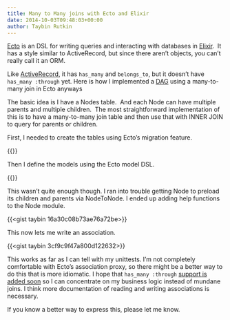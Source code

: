 ```yaml
---
title: Many to Many joins with Ecto and Elixir
date: 2014-10-03T09:48:03+00:00
author: Taybin Rutkin
---
```

[Ecto](https://github.com/elixir-lang/ecto) is an DSL for writing queries and interacting with databases in [Elixir](http://elixir-lang.org/).  It has a style similar to ActiveRecord, but since there aren’t objects, you can’t really call it an ORM.

Like [ActiveRecord](http://guides.rubyonrails.org/association_basics.html), it has `has_many` and `belongs_to`, but it doesn’t have `has_many :through` yet. Here is how I implemented a [DAG](https://en.wikipedia.org/wiki/Directed_acyclic_graph) using a many-to-many join in Ecto anyways

The basic idea is I have a Nodes table.  And each Node can have multiple parents and multiple children.  The most straightforward implementation of this is to have a many-to-many join table and then use that with INNER JOIN to query for parents or children.

First, I needed to create the tables using Ecto’s migration feature.

{{<gist taybin ffc8c18f9c8459f5f47a>}}

Then I define the models using the Ecto model DSL.

{{<gist taybin c5e343c16525b4d6265c>}}

This wasn&#8217;t quite enough though. I ran into trouble getting Node to preload its children and parents via NodeToNode. I ended up adding help functions to the Node module.

{{<gist taybin 16a30c08b73ae76a72be>}}

This now lets me write an association.

{{<gist taybin 3cf9c9f47a800d122632>}}

This works as far as I can tell with my unittests. I&#8217;m not completely comfortable with Ecto&#8217;s association proxy, so there might be a better way to do this that is more idiomatic. I hope that `has_many :through` [support is added soon](https://github.com/elixir-lang/ecto/issues/183) so I can concentrate on my business logic instead of mundane joins. I think more documentation of reading and writing associations is necessary.

If you know a better way to express this, please let me know.
